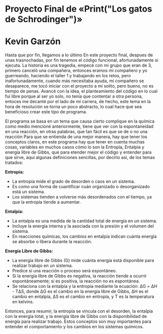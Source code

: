 # Proyecto Final de «Print("Los gatos de Schrodinger")» 
# Kevin Garzón

Hasta que por fin, llegamos a lo último
En este proyecto final, despues de unas trasnochadas, por fin tenemos el código funcional, afortunadamente si ejecuta.
La historia es una tragedia, empecé con mi grupo que eran de 3, primero canceló una compañera, entonces eramos mi compañero y yo guerreando, haciendo el taller 1 y trabajando en los retos, pero inafortunadamente, cuando más necesitaba ayuda, mi compañero se desaparece, me tocó iniciar con el proyecto a mi solito, pero bueno, no es tiempo de penas. Avancé con la idea, el planteamiento del código en lo cual fui libre porque al ser yo solo, no tenía que contentar a otra persona, entoces me decanté por el lado de mi carrera, de hecho, este tema en la hora de resolución se torna un poco abstracto, lo cual hace que sea beneficioso crear este tipo de programa.

El programa se basa en un tema que causa cierto complique en la química como medio mencioné anteriormente, tiene que ver con la espontaneidad en una reacción, en otras palabras, que tan fácil es que se de o no una reacción
Para que se entienda de una mejor manera, hay que tener los conceptos claros, en este programa hay que tener en cuenta muchas cosas, variables en muchos casos cómo lo son la Entropía, Entalpía y energía libre de Gibbs, que para etender mejor el código y entender para que sirve, aquí algunas definiciones sencillas, por decirlo así, de los temas tratados:

 **Entropía:**
   - La entropía mide el grado de desorden o caos en un sistema.
   - Es como una forma de cuantificar cuán organizado o desorganizado está un sistema.
   - Los sistemas tienden a volverse más desordenados con el tiempo, ya que la entropía tiende a aumentar.

 **Entalpía:**
   - La entalpía es una medida de la cantidad total de energía en un sistema.
   - Incluye la energía interna y la asociada con la presión y el volumen del sistema.
   - En reacciones químicas, los cambios en entalpía indican cuánta energía se absorbe o libera durante la reacción.

 **Energía Libre de Gibbs:**
   - La energía libre de Gibbs (G) mide cuánta energía está disponible para realizar trabajo en un sistema.
   - Predice si una reacción o proceso será espontáneo.
   - Si la energía libre de Gibbs es negativa, la reacción tiende a ocurrir espontáneamente; si es positiva, la reacción no es espontánea.
   - Se relaciona con la entalpía y la entropía mediante la ecuación: ΔG = ΔH - TΔS, donde ΔG es el cambio en la energía libre de Gibbs, ΔH es el cambio en entalpía, ΔS es el cambio en entropía, y T es la temperatura en kelvins.

Entonces, para resumir, la entropía se vincula con el desorden, la entalpía con la energía total, y la energía libre de Gibbs con la disponibilidad de energía para realizar trabajo. Estos conceptos son muy importantes para entender el comportamiento y los cambios en los sistemas químicos.
